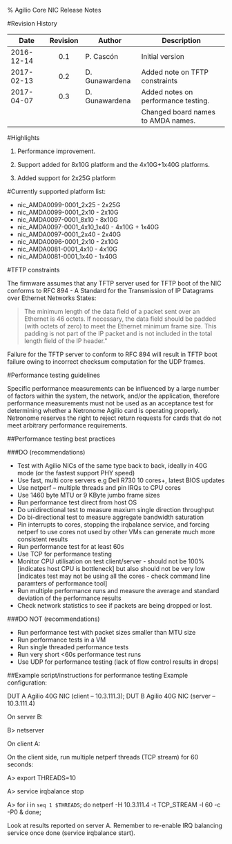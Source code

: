 % Agilio Core NIC Release Notes

#Revision History

|Date        |Revision |Author          |Description                           |
|------------|:-------:|----------------|--------------------------------------|
| 2016-12-14 |   0.1   |P. Cascón       | Initial version                      |
| 2017-02-13 |   0.2   |D. Gunawardena  | Added note on TFTP constraints       |
| 2017-04-07 |   0.3   |D. Gunawardena  | Added notes on performance testing.  |
|            |         |                | Changed board names to AMDA names.   |

#Highlights

1. Performance improvement.

2. Support added for 8x10G platform and the 4x10G+1x40G platforms.

3. Added support for 2x25G platform

#Currently supported platform list:
  * nic_AMDA0099-0001_2x25 - 2x25G
  * nic_AMDA0099-0001_2x10 - 2x10G
  * nic_AMDA0097-0001_8x10 - 8x10G
  * nic_AMDA0097-0001_4x10_1x40 - 4x10G + 1x40G
  * nic_AMDA0097-0001_2x40 - 2x40G
  * nic_AMDA0096-0001_2x10 - 2x10G
  * nic_AMDA0081-0001_4x10 - 4x10G
  * nic_AMDA0081-0001_1x40 - 1x40G



#TFTP constraints

   The firmware assumes that any TFTP server used for TFTP boot of the
NIC conforms to RFC 894 - A Standard for the Transmission of IP
Datagrams over Ethernet Networks States: 

> The minimum length of the data field of a packet sent over an
Ethernet is 46 octets. If necessary, the data field should be padded
(with octets of zero) to meet the Ethernet minimum frame size. This
padding is not part of the IP packet and is not included in the total
length field of the IP header."

   Failure for the TFTP server to conform to RFC 894 will result in TFTP
boot failure owing to incorrect checksum computation for the UDP
frames.

#Performance testing guidelines

Specific performance measurements can be influenced by a large number of factors within the system, the network, and/or the application, therefore performance measurements must not be used as an acceptance test for determining whether a Netronome Agilio card is operating properly.  Netronome reserves the right to reject return requests for cards that do not meet arbitrary performance requirements.

##Performance testing best practices

###DO (recommendations) 

* Test with Agilio NICs of the same type back to back, ideally in 40G
mode (or the fastest support PHY speed)
* Use fast, multi core servers e.g Dell R730 10 cores+, latest BIOS
  updates
* Use netperf – multiple threads and pin IRQs to CPU cores
* Use 1460 byte MTU or 9 KByte jumbo frame sizes
* Run performance test direct from host OS
* Do unidirectional test to measure maxium single direction throughput
* Do bi-directional test to measure aggregate bandwidth saturation
* Pin interrupts to cores, stopping the irqbalance service, and
  forcing netperf to use cores not used by other VMs can generate much
  more consistent results
* Run performance test for at least 60s
* Use TCP for performance testing
* Monitor CPU utilisation on test client/server - should not be 100%
  [indicates host CPU is bottleneck] but also should not be very low
  [indicates test may not be using all the cores - check command line
  paramters of performance tool]
* Run multiple performance runs and measure the average and standard
  deviation of the performance results
* Check network statistics to see if packets are being dropped or
  lost.

###DO NOT (recommendations)
* Run performance test with packet sizes smaller than MTU size
* Run performance tests in a VM
* Run single threaded performance tests
* Run very short <60s performance test runs
* Use UDP for performance testing (lack of flow control results in
  drops)

##Example script/instructions for performance testing 
Example configuration:

 DUT A Agilio 40G NIC (client – 10.3.111.3); DUT B Agilio 40G NIC (server –
10.3.111.4)

On server B:

B> netserver

On client A:

On the client side, run multiple netperf threads (TCP stream) for 60
seconds:

A> export THREADS=10

A> service irqbalance stop

A> for i in `seq 1 $THREADS`; do netperf -H 10.3.111.4 -t TCP_STREAM
-l 60 -c -P0 & done;

Look at results reported on server A. Remember to re-enable IRQ
balancing service once done (service irqbalance start).
